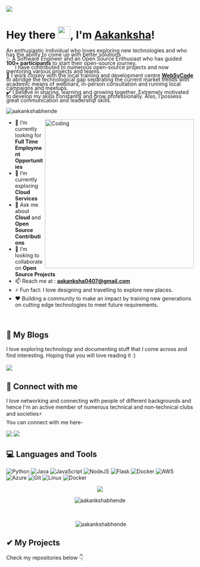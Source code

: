 ![](https://raw.githubusercontent.com/halfrost/halfrost/master/icons/header_.png)
# Hey there <img src="https://github.com/TheDudeThatCode/TheDudeThatCode/blob/master/Assets/Hi.gif" width="33px">, I'm [Aakanksha](https://aakanksha.is-a.dev/)!

<p style = "line-height: 80%">
An enthusiastic individual who loves exploring new technologies and who has the ability to come up with better solutions.  <br/>
  ✨ A Software Engineer and an Open Source Enthusiast who has guided <b>100+ participants</b> to start their open-source journey.  <br/>
  &nbsp &nbsp  &nbsp I have contributed to numerous open-source projects and now mentoring various projects and teams.<br/>
  🌱 I work closely with the local training and development centre <b><a href="https://websycode.in/">WebSyCode</a></b> to abridge the technological gap separating the current market trends with academic means of webinars, in-person consultation and running local campaigns and meetups. <br/>
  ✔️ I believe in sharing, learning and growing together. Extremely motivated to develop my skills constantly and grow professionally. Also, I possess
    great communication and leadership skills.
<br>
</p>

<p align="left"> <img src="https://komarev.com/ghpvc/?username=aakankshabhende&label=Profile%20views&color=32CD32&style=flat" alt="aakankshabhende" /> </p>

<img align="right" alt="Coding" width="400" src="https://cdn.dribbble.com/users/2646423/screenshots/5507196/computer.gif">

- 🌱 I’m currently looking for <b>Full Time Employment Opportunities</b>
- 🔭 I’m currently exploring <b>Cloud Services</b>
- 💬 Ask me about **Cloud** and **Open Source Contributions** 
- 👯 I’m looking to collaborate on **Open Source Projects**
- 📫 Reach me at : **aakanksha0407@gmail.com**
- ⚡ Fun fact: I love designing and travelling to explore new places.
- ❤️ Building a community to make an impact by training new generations on cutting edge technologies to meet future requirements. 
<br/>

## 🚀 My Blogs
I love exploring technology and documenting stuff that I come across and find interesting. Hoping that you will love reading it :)<br><br>
[<img src="https://img.shields.io/badge/Hashnode-2962FF?style=for-the-badge&logo=hashnode&logoColor=white">](https://blogs.aakanksha.is-a.dev/)

## 🤝 Connect with me
<p>
I love networking and connecting with people of different backgrounds and hence I'm an active member of numerous technical and non-technical clubs and societies⚡
<br/>
You can connect with me here-
</p>


[<img src="https://img.shields.io/badge/linkedin-%230077B5.svg?&style=for-the-badge&logo=linkedin&logoColor=white">](https://www.linkedin.com/in/aakanksha-bhende/)
[<img src="https://img.shields.io/badge/Twitter-1DA1F2?style=for-the-badge&logo=twitter&logoColor=white">](https://twitter.com/AakankshaBhende)

## 💻 Languages and Tools

<p>
  
  ![Python](https://img.shields.io/badge/python-3670A0?style=for-the-badge&logo=python&logoColor=ffdd54)
  ![Java](https://img.shields.io/badge/java-%23ED8B00.svg?style=for-the-badge&logo=java&logoColor=white)
  ![JavaScript](https://img.shields.io/badge/javascript-%23323330.svg?style=for-the-badge&logo=javascript&logoColor=%23F7DF1E) 
  ![NodeJS](https://img.shields.io/badge/node.js-6DA55F?style=for-the-badge&logo=node.js&logoColor=white)
  ![Flask](https://img.shields.io/badge/flask-%23000.svg?style=for-the-badge&logo=flask&logoColor=white)
  ![Docker](https://img.shields.io/badge/docker-%230db7ed.svg?style=for-the-badge&logo=docker&logoColor=white)
  ![AWS](https://img.shields.io/badge/AWS-%23FF9900.svg?style=for-the-badge&logo=amazon-aws&logoColor=white)
  ![Azure](https://img.shields.io/badge/azure-%230072C6.svg?style=for-the-badge&logo=microsoftazure&logoColor=white)
  ![Git](https://img.shields.io/badge/git-%23F05033.svg?style=for-the-badge&logo=git&logoColor=white)
  ![Linux](https://img.shields.io/badge/Linux-FCC624?style=for-the-badge&logo=linux&logoColor=black)
  ![Docker](https://img.shields.io/badge/docker-%230db7ed.svg?style=for-the-badge&logo=docker&logoColor=white)
  
</p>

<p align=center >
<img src="https://github-readme-streak-stats.herokuapp.com/?user=aakankshabhende" /> 
</p>

<p align=center >
<img align="center"  src="https://github-readme-stats.vercel.app/api/top-langs?username=aakankshabhende&show_icons=true&locale=en&layout=compact" alt="aakankshabhende" /></p>
<br/>
<p align=center >
&nbsp;<img align="center" src="https://github-readme-stats.vercel.app/api?username=aakankshabhende&show_icons=true&locale=en" alt="aakankshabhende" />
</p>

## ✔ My Projects
<p>
Check my repositories below 👇
</p>
</div>

<!--
**Aakanksha0407/Aakanksha0407** is a ✨ _special_ ✨ repository because its `README.md` (this file) appears on your GitHub profile.
[![Top Langs](https://github-readme-stats.vercel.app/api/top-langs/?username=aakankshabhende&layout=compact)](https://github.com/anuraghazra/github-readme-stats)
Here are some ideas to get you started:

- 🔭 I’m currently working on ...
- 🌱 I’m currently learning ...
- 👯 I’m looking to collaborate on ...
- 🤔 I’m looking for help with ...
- 💬 Ask me about ...
- 📫 How to reach me: ...
- 😄 Pronouns: ...
- ⚡ Fun fact: ...
### 👉 Front-end
### 👉 Back-end
### 👉 Programming Language
### 👉 Database
### 👉 Version Control
### 👉 Others
-->
